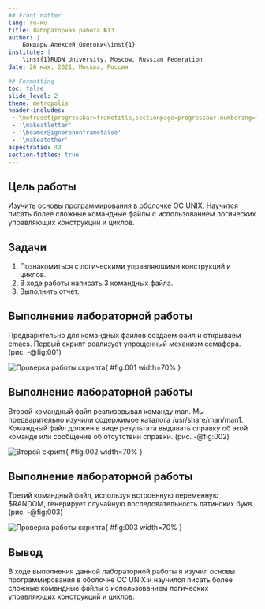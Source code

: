 ```yaml
---
## Front matter
lang: ru-RU
title: Лабораторная работа №13
author: |
	Бондарь Алексей Олегович\inst{1}
institute: |
	\inst{1}RUDN University, Moscow, Russian Federation
date: 26 мая, 2021, Москва, Россия

## Formatting
toc: false
slide_level: 2
theme: metropolis
header-includes: 
 - \metroset{progressbar=frametitle,sectionpage=progressbar,numbering=fraction}
 - '\makeatletter'
 - '\beamer@ignorenonframefalse'
 - '\makeatother'
aspectratio: 43
section-titles: true
---
```


## Цель работы

Изучить основы программирования в оболочке ОС UNIX. Научится  писать  более  сложные командные  файлы  с  использованием логических управляющих конструкций и циклов.

## Задачи

1. Познакомиться с логическими управляющими конструкций и циклов.
2. В ходе работы написать 3 командных файла.
3. Выполнить отчет.

## Выполнение лабораторной работы

Предварительно для командных файлов создаем файл и открываем emacs. Первый скрипт реализует упрощенный механизм семафора. (рис. -@fig:001) 

![Проверка работы скрипта](image/2.png){ #fig:001 width=70% }

## Выполнение лабораторной работы

Второй командный файл реализовывал команду man. Мы предварительно изучили содержимое каталога /usr/share/man/man1. Командный файл должен в виде результата выдавать справку об этой команде или сообщение об отсутствии справки. (рис. -@fig:002)

![Второй скрипт](image/7.png){ #fig:002 width=70% }

## Выполнение лабораторной работы

Третий командный файл, используя встроенную переменную $RANDOM, генерирует случайную последовательность латинских букв. (рис. -@fig:003)

![Проверка работы скрипта](image/10.png){ #fig:003 width=70% }

## Вывод

В  ходе  выполнения  данной  лабораторной  работы  я  изучил основы программирования в оболочке ОС UNIX и научился писать более сложные командные файлы с использованием логических управляющих конструкций и циклов.


